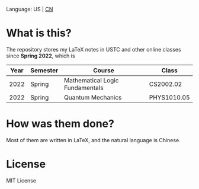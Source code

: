<!--
 Copyright (c) 2022 Fr4nk1in-USTC
 
 This software is released under the MIT License.
 https://opensource.org/licenses/MIT
-->
Language: US | [CN](./README_zh-CN.md)

# What is this?

The repository stores my LaTeX notes in USTC and other online classes since **Spring 2022**, which is

| Year | Semester | Course                                   | Class       |
| ---- | -------- | ---------------------------------------- | ----------- |
| 2022 | Spring   | Mathematical Logic Fundamentals          | CS2002.02   |
| 2022 | Spring   | Quantum Mechanics                        | PHYS1010.05 |

# How was them done?

Most of them are written in LaTeX, and the natural language is Chinese.

# License
MIT License